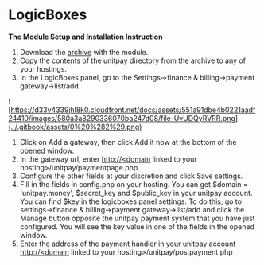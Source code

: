 # LogicBoxes

**The Module Setup and Installation Instruction**

1. Download the [archive](https://github.com/unitpay/logicboxes-module) with the module.
2. Copy the contents of the unitpay directory from the archive to any of your hostings.
3. In the LogicBoxes panel, go to the Settings-&gt;finance & billing-&gt;payment gateway-&gt;list/add.

![https://d33v4339jhl8k0.cloudfront.net/docs/assets/551a91dbe4b0221aadf24410/images/580a3a8290336070ba247d08/file-UvUDQyRVRR.png](../.gitbook/assets/0%20%282%29.png)

1. Click on Add a gateway, then click Add it now at the bottom of the opened window.
2. In the gateway url, enter [http://&lt;domain](http://<domain) linked to your hosting&gt;/unitpay/paymentpage.php
3. Configure the other fields at your discretion and click Save settings.
4. Fill in the fields in config.php on your hosting. You can get $domain = 'unitpay.money', $secret\_key and $public\_key in your unitpay account. You can find $key in the logicboxes panel settings. To do this, go to settings-&gt;finance & billing-&gt;payment gateway-&gt;list/add and click the Manage button opposite the unitpay payment system that you have just configured. You will see the key value in one of the fields in the opened window.
5. Enter the address of the payment handler in your unitpay account [http://&lt;domain](http://<domain) linked to your hosting&gt;/unitpay/postpayment.php

